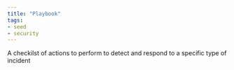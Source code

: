 ```yaml
---
title: "Playbook"
tags:
- seed
- security
---
```


A checkilst of actions to perform to detect and respond to a specific type of incident
